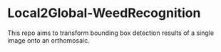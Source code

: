 # Local2Global-WeedRecognition
This repo aims to transform bounding box detection results of a single image onto an orthomosaic. 
